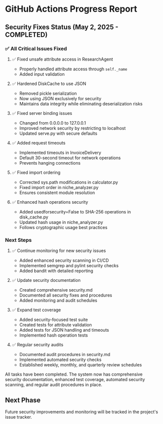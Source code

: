 # GitHub Actions Progress Report

## Security Fixes Status (May 2, 2025 - COMPLETED)

### ✅ All Critical Issues Fixed

1. ✅ Fixed unsafe attribute access in ResearchAgent
    - Properly handled attribute access through `self._name`
    - Added input validation

2. ✅ Hardened DiskCache to use JSON
    - Removed pickle serialization
    - Now using JSON exclusively for security
    - Maintains data integrity while eliminating deserialization risks

3. ✅ Fixed server binding issues
    - Changed from 0.0.0.0 to 127.0.0.1
    - Improved network security by restricting to localhost
    - Updated serve.py with secure defaults

4. ✅ Added request timeouts
    - Implemented timeouts in InvoiceDelivery
    - Default 30-second timeout for network operations
    - Prevents hanging connections

5. ✅ Fixed import ordering
    - Corrected sys.path modifications in calculator.py
    - Fixed import order in niche_analyzer.py
    - Ensures consistent module resolution

6. ✅ Enhanced hash operations security
    - Added usedforsecurity=False to SHA-256 operations in disk_cache.py
    - Updated hash usage in niche_analyzer.py
    - Follows cryptographic usage best practices

### Next Steps

1. ✅ Continue monitoring for new security issues
   - Added enhanced security scanning in CI/CD
   - Implemented semgrep and pylint security checks
   - Added bandit with detailed reporting

2. ✅ Update security documentation
   - Created comprehensive security.md
   - Documented all security fixes and procedures
   - Added monitoring and audit schedules

3. ✅ Expand test coverage
   - Added security-focused test suite
   - Created tests for attribute validation
   - Added tests for JSON handling and timeouts
   - Implemented hash operation tests

4. ✅ Regular security audits
   - Documented audit procedures in security.md
   - Implemented automated security checks
   - Established weekly, monthly, and quarterly review schedules

All tasks have been completed. The system now has comprehensive security documentation, enhanced test coverage, automated security scanning, and regular audit procedures in place.

## Next Phase
Future security improvements and monitoring will be tracked in the project's issue tracker.
